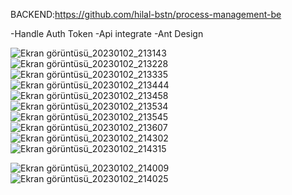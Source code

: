 BACKEND:https://github.com/hilal-bstn/process-management-be

-Handle Auth Token
-Api integrate -Ant Design


![Ekran görüntüsü_20230102_213143](https://user-images.githubusercontent.com/77468985/210268415-ebdef835-a805-4694-8082-86f3103b0244.png)
![Ekran görüntüsü_20230102_213228](https://user-images.githubusercontent.com/77468985/210268436-6dc40c6a-2e83-4844-abfa-361e614a5e3d.png)
![Ekran görüntüsü_20230102_213335](https://user-images.githubusercontent.com/77468985/210268449-56c9efbc-ae9f-49a1-93f3-9cf8004c8fbf.png)
![Ekran görüntüsü_20230102_213444](https://user-images.githubusercontent.com/77468985/210268473-c9abf481-ff6f-42a7-9d1b-b45a4ee763e2.png)
![Ekran görüntüsü_20230102_213458](https://user-images.githubusercontent.com/77468985/210268487-1fd1fcff-5ae5-4da6-8740-4a7a1a9c751e.png)
![Ekran görüntüsü_20230102_213534](https://user-images.githubusercontent.com/77468985/210268506-04309af9-0e8c-487a-bd04-8b187926819c.png)
![Ekran görüntüsü_20230102_213545](https://user-images.githubusercontent.com/77468985/210268524-499fbd95-5922-4370-9b22-994a0299e677.png)
![Ekran görüntüsü_20230102_213607](https://user-images.githubusercontent.com/77468985/210268540-837aba51-239f-4902-a004-21a4863542b5.png)
![Ekran görüntüsü_20230102_214302](https://user-images.githubusercontent.com/77468985/210268921-69d33265-370c-4bfd-8e16-da7af49a7990.png)
![Ekran görüntüsü_20230102_214315](https://user-images.githubusercontent.com/77468985/210268933-b686492a-dd0c-40d1-aaa9-acfb4944578b.png)

![Ekran görüntüsü_20230102_214009](https://user-images.githubusercontent.com/77468985/210268718-1a53cd21-a528-477c-9352-1090207fe107.png)
![Ekran görüntüsü_20230102_214025](https://user-images.githubusercontent.com/77468985/210268729-afbb411b-4734-41e9-b618-09c3a0b007dc.png)
